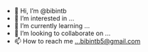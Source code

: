 - 👋 Hi, I’m @bibintb
- 👀 I’m interested in ...
- 🌱 I’m currently learning ...
- 💞️ I’m looking to collaborate on ...
- 📫 How to reach me ...bibintb5@gmail.com

<!---
bibintb/bibintb is a ✨ special ✨ repository because its `README.md` (this file) appears on your GitHub profile.
You can click the Preview link to take a look at your changes.
--->
